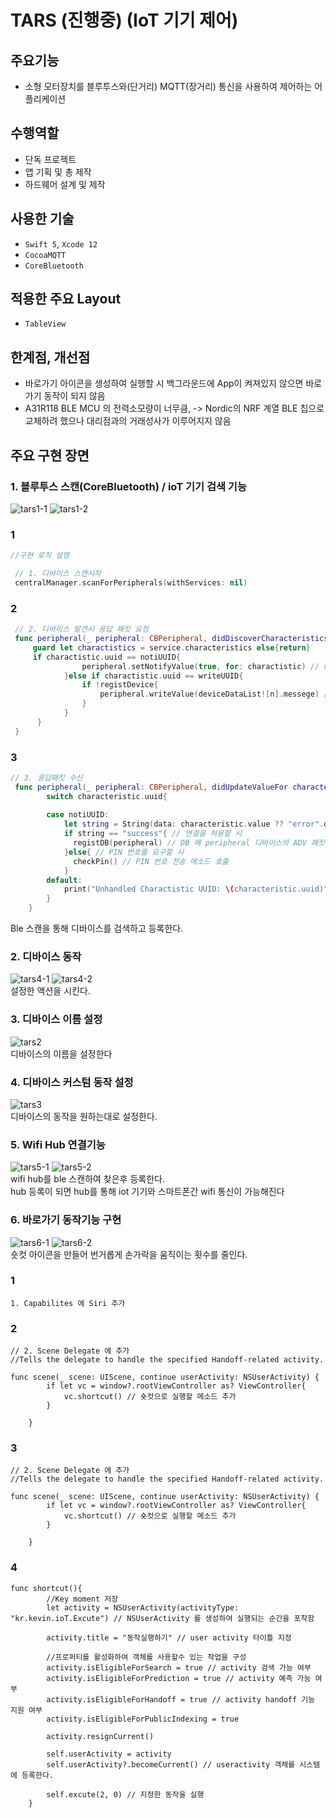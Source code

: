 # TARS (진행중) (IoT 기기 제어)

## 주요기능

- 소형 모터장치를 블루투스와(단거리) MQTT(장거리) 통신을 사용하여 제어하는 어플리케이션

## 수행역할
- 단독 프로젝트
- 앱 기획 및 총 제작
- 하드웨어 설계 및 제작

## 사용한 기술
- `Swift 5`, `Xcode 12`
- `CocoaMQTT`
- `CoreBluetooth`

 ## 적용한 주요 Layout
- `TableView`

 ## 한계점, 개선점
 - 바로가기 아이콘을 생성하여 실행할 시 백그라운드에 App이 켜져있지 않으면 바로가기 동작이 되지 않음   
 - A31R118 BLE MCU 의 전력소모량이 너무큼, -> Nordic의 NRF 계열 BLE 칩으로 교체하려 했으나 대리점과의 거래성사가 이루어지지 않음


## 주요 구현 장면

### 1. 블루투스 스캔(CoreBluetooth) / ioT 기기 검색 기능

![tars1-1](https://user-images.githubusercontent.com/42457589/142857905-09f62219-ce27-45f1-bd23-16f4aea46645.gif)
![tars1-2](https://user-images.githubusercontent.com/42457589/142857909-c24dd7f7-c5b5-4008-96c2-bc36c5b1677d.gif)  

### 1
``` swift
//구현 로직 설명

 // 1. 디바이스 스캔시작 
 centralManager.scanForPeripherals(withServices: nil) 

``` 
### 2
``` swift
 // 2. 디바이스 발견시 응답 패킷 요청 
 func peripheral(_ peripheral: CBPeripheral, didDiscoverCharacteristicsFor service: CBService, error: Error?) {
     guard let charactistics = service.characteristics else{return}
     if charactistic.uuid == notiUUID{
                peripheral.setNotifyValue(true, for: charactistic) // notifiying 서비스를 구독하여 iot 기기에서 변경된 값을 감시
            }else if charactistic.uuid == writeUUID{
                if !registDevice{
                    peripheral.writeValue(deviceDataList![n].messege) // 응답을 요청하는 패킷 발송
                }
            }
      }
 }

``` 
### 3
``` swift
// 3. 응답패킷 수신 
 func peripheral(_ peripheral: CBPeripheral, didUpdateValueFor characteristic: CBCharacteristic, error: Error?) {
        switch characteristic.uuid{
        
        case notiUUID:
            let string = String(data: characteristic.value ?? "error".data(using: .utf8)!,encoding: String.Encoding.utf8) ?? "error"
            if string == "success"{ // 연결을 허용할 시
              registDB(peripheral) // DB 에 peripheral 디바이스의 ADV 패킷에서 전송한 디바이스 고유번호를 저장
            }else{ // PIN 번호를 요구할 시
              checkPin() // PIN 번호 전송 메소드 호출
            }
        default:
            print("Unhandled Charactistic UUID: \(characteristic.uuid)")
        }
    }
```

Ble 스캔을 통해 디바이스를 검색하고 등록한다.
  
### 2. 디바이스 동작
![tars4-1](https://user-images.githubusercontent.com/42457589/142858015-625483aa-48f9-4769-b094-620b72802e23.gif)
![tars4-2](https://user-images.githubusercontent.com/42457589/142858027-02474ac1-905e-4534-9366-c1363b270c1d.gif)  
설정한 액션을 시킨다.
  
### 3. 디바이스 이름 설정
![tars2](https://user-images.githubusercontent.com/42457589/142857940-f8f76369-46c6-4176-a7bd-ee9929f32f34.gif)  
디바이스의 이름을 설정한다
  
### 4. 디바이스 커스텀 동작 설정
![tars3](https://user-images.githubusercontent.com/42457589/142857978-4e463a15-39c0-4de6-8078-edbd56deca24.gif)  
디바이스의 동작을 원하는대로 설정한다.
  
### 5. Wifi Hub 연결기능
![tars5-1](https://user-images.githubusercontent.com/42457589/142858107-b463c211-c97f-4d0f-a663-779841bc8280.gif)
![tars5-2](https://user-images.githubusercontent.com/42457589/142858122-3ee74cee-a324-4bfc-8caa-da52961f3f86.gif)  
wifi hub를 ble 스캔하여 찾은후 등록한다.  
hub 등록이 되면 hub를 통해 iot 기기와 스마트폰간 wifi 통신이 가능해진다
  
### 6. 바로가기 동작기능 구현
![tars6-1](https://user-images.githubusercontent.com/42457589/142858211-660d8ad1-f1ef-43d8-8a5c-ae1d96c2a7d2.gif)
![tars6-2](https://user-images.githubusercontent.com/42457589/142858218-f0bb8b53-e962-4a3d-97ec-85c1ec2af73e.gif)  
숏컷 아이콘을 만들어 번거롭게 손가락을 움직이는 횟수를 줄인다.

### 1
```
1. Capabilites 에 Siri 추가
```

### 2
```
// 2. Scene Delegate 에 추가
//Tells the delegate to handle the specified Handoff-related activity.

func scene(_ scene: UIScene, continue userActivity: NSUserActivity) {
        if let vc = window?.rootViewController as? ViewController{
            vc.shortcut() // 숏컷으로 실행할 메소드 추가
        }
        
    }
```

### 3
```
// 2. Scene Delegate 에 추가
//Tells the delegate to handle the specified Handoff-related activity.

func scene(_ scene: UIScene, continue userActivity: NSUserActivity) {
        if let vc = window?.rootViewController as? ViewController{
            vc.shortcut() // 숏컷으로 실행할 메소드 추가
        }
        
    }
```
### 4
```
func shortcut(){
        //Key moment 저장
        let activity = NSUserActivity(activityType: "kr.kevin.ioT.Excute") // NSUserActivity 를 생성하여 실행되는 순간을 포착함
        
        activity.title = "동작실행하기" // user activity 타이틀 지정
        
        //프로퍼티를 활성화하여 객체를 사용할수 있는 작업을 구성
        activity.isEligibleForSearch = true // activity 검색 가능 여부
        activity.isEligibleForPrediction = true // activity 예측 가능 여부
        activity.isEligibleForHandoff = true // activity handoff 기능 지원 여부
        activity.isEligibleForPublicIndexing = true
        
        activity.resignCurrent()
        
        self.userActivity = activity
        self.userActivity?.becomeCurrent() // useractivity 객체를 시스템에 등록한다.

        self.excute(2, 0) // 지정한 동작을 실행
    }
```


